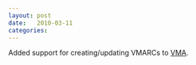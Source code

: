 ```yaml
---
layout: post
date:   2010-03-11
categories:
---
```

Added support for creating/updating VMARCs to <a href="zvm/vma/">VMA</a>.
